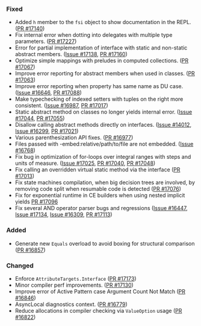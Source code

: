### Fixed

* Added `h` member to the `fsi` object to show documentation in the REPL. ([PR #17140](https://github.com/dotnet/fsharp/pull/17140))
* Fix internal error when dotting into delegates with multiple type parameters. ([PR #17227](https://github.com/dotnet/fsharp/pull/17227))
* Error for partial implementation of interface with static and non-static abstract members. ([Issue #17138](https://github.com/dotnet/fsharp/issues/17138), [PR #17160](https://github.com/dotnet/fsharp/pull/17160))
* Optimize simple mappings with preludes in computed collections. ([PR #17067](https://github.com/dotnet/fsharp/pull/17067))
* Improve error reporting for abstract members when used in classes. ([PR #17063](https://github.com/dotnet/fsharp/pull/17063))
* Improve error reporting when property has same name as DU case. ([Issue #16646](https://github.com/dotnet/fsharp/issues/16646), [PR #17088](https://github.com/dotnet/fsharp/pull/17088))
* Make typechecking of indexed setters with tuples on the right more consistent. ([Issue #16987](https://github.com/dotnet/fsharp/issues/16987), [PR #17017](https://github.com/dotnet/fsharp/pull/17017))
* Static abstract method on classes no longer yields internal error. ([Issue #17044](https://github.com/dotnet/fsharp/issues/17044), [PR #17055](https://github.com/dotnet/fsharp/pull/17055))
* Disallow calling abstract methods directly on interfaces. ([Issue #14012](https://github.com/dotnet/fsharp/issues/14012), [Issue #16299](https://github.com/dotnet/fsharp/issues/16299), [PR #17021](https://github.com/dotnet/fsharp/pull/17021))
* Various parenthesization API fixes. ([PR #16977](https://github.com/dotnet/fsharp/pull/16977)) 
* Files passed with -embed:relative/path/to/file are not embedded. ([Issue #16768](https://github.com/dotnet/fsharp/pull/17068))
* Fix bug in optimization of for-loops over integral ranges with steps and units of measure. ([Issue #17025](https://github.com/dotnet/fsharp/issues/17025), [PR #17040](https://github.com/dotnet/fsharp/pull/17040), [PR #17048](https://github.com/dotnet/fsharp/pull/17048))
* Fix calling an overridden virtual static method via the interface ([PR #17013](https://github.com/dotnet/fsharp/pull/17013))
* Fix state machines compilation, when big decision trees are involved, by removing code split when resumable code is detected ([PR #17076](https://github.com/dotnet/fsharp/pull/17076))
* Fix for exponential runtime in CE builders when using nested implicit yields [PR #17096](https://github.com/dotnet/fsharp/pull/17096)
* Fix several AND operator parser bugs and regressions ([Issue #16447](https://github.com/dotnet/fsharp/issues/16447), [Issue #17134](https://github.com/dotnet/fsharp/issues/17134), [Issue #16309](https://github.com/dotnet/fsharp/issues/16309), [PR #17113](https://github.com/dotnet/fsharp/pull/17113))

### Added

* Generate new `Equals` overload to avoid boxing for structural comparison ([PR #16857](https://github.com/dotnet/fsharp/pull/16857))

### Changed
* Enforce `AttributeTargets.Interface` ([PR #17173](https://github.com/dotnet/fsharp/pull/17173))
* Minor compiler perf improvements. ([PR #17130](https://github.com/dotnet/fsharp/pull/17130))
* Improve error of Active Pattern case Argument Count Not Match ([PR #16846](https://github.com/dotnet/fsharp/pull/16846))
* AsyncLocal diagnostics context. ([PR #16779](https://github.com/dotnet/fsharp/pull/16779))
* Reduce allocations in compiler checking via `ValueOption` usage ([PR #16822](https://github.com/dotnet/fsharp/pull/16822))
